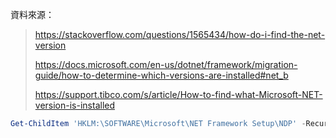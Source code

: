 資料來源：

> https://stackoverflow.com/questions/1565434/how-do-i-find-the-net-version
>
> https://docs.microsoft.com/en-us/dotnet/framework/migration-guide/how-to-determine-which-versions-are-installed#net_b
>
> https://support.tibco.com/s/article/How-to-find-what-Microsoft-NET-version-is-installed



```powershell
Get-ChildItem 'HKLM:\SOFTWARE\Microsoft\NET Framework Setup\NDP' -Recurse | Get-ItemProperty -Name version -EA 0 | Where { $_.PSChildName -Match '^(?!S)\p{L}'} | Select PSChildName, version
```

